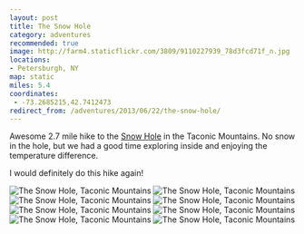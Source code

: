 ```yaml
---
layout: post
title: The Snow Hole
category: adventures
recommended: true
image: http://farm4.staticflickr.com/3809/9110227939_78d3fcd71f_n.jpg
locations:
- Petersburgh, NY
map: static
miles: 5.4
coordinates:
 - -73.2685215,42.7412473
redirect_from: /adventures/2013/06/22/the-snow-hole/
---
```



Awesome 2.7 mile hike to the [Snow Hole](http://www.taconichiking.com/snow-hole.php) in the Taconic Mountains. No snow in the hole, but we had a good time exploring inside and enjoying the temperature difference.

I would definitely do this hike again!

<div class="photos">
<img src="http://farm3.staticflickr.com/2847/9112439356_2b17f4c175_b.jpg" class="img-thirds" alt="The Snow Hole, Taconic Mountains">
<img src="http://farm4.staticflickr.com/3784/9123297196_d576487aff_n.jpg" class="img-thirds" alt="The Snow Hole, Taconic Mountains">
<img src="http://farm4.staticflickr.com/3809/9110227939_78d3fcd71f_n.jpg" class="img-thirds" alt="The Snow Hole, Taconic Mountains">
<img src="http://farm8.staticflickr.com/7318/9112447606_ee95631a58_n.jpg" class="img-thirds" alt="The Snow Hole, Taconic Mountains">
<img src="http://farm6.staticflickr.com/5529/9112445036_0553679a01_n.jpg" class="img-thirds" alt="The Snow Hole, Taconic Mountains">
<img src="http://farm8.staticflickr.com/7341/9110208737_1eac0093b2_n.jpg" class="img-thirds" alt="The Snow Hole, Taconic Mountains">
<img src="http://farm6.staticflickr.com/5340/9110207939_aa60f41ace_n.jpg" class="img-half" alt="The Snow Hole, Taconic Mountains">
<img src="http://farm4.staticflickr.com/3685/9112436516_f2884aa59c_n.jpg" class="img-half" alt="The Snow Hole, Taconic Mountains">
</div>

